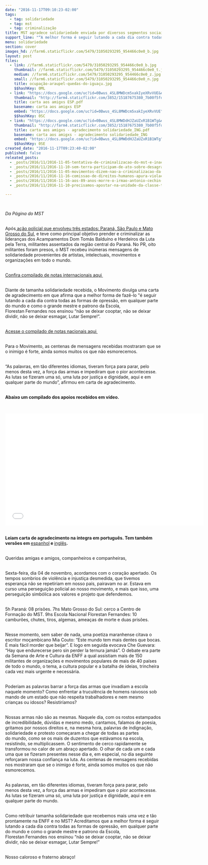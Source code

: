 ```yaml
---
date: "2016-11-17T09:10:23-02:00"
tags:
  - tag: solidariedade
  - tag: mst
  - tag: criminalização
title: MST agradece solidariedade enviada por diversos segmentos sociais
support_line: "“A melhor forma é seguir lutando a cada dia contra todas as formas de opressão, em qualquer parte do mundo”"
menu: solidariedade
section: cover
images_hd: //farm6.staticflickr.com/5479/31050293295_954466c0e0_b.jpg
layout: post
files:
  - link: //farm6.staticflickr.com/5479/31050293295_954466c0e0_b.jpg
    thumbnail: //farm6.staticflickr.com/5479/31050293295_954466c0e0_t.jpg
    medium: //farm6.staticflickr.com/5479/31050293295_954466c0e0_z.jpg
    small: //farm6.staticflickr.com/5479/31050293295_954466c0e0_n.jpg
    title: ocupação-araupel-quedas-do-iguaçu.jpg
    $$hashKey: 0ML
  - link: "https://docs.google.com/uc?id=0Bwus_4SL8MWDcm5xakIyeXRvVUE&export=download"
    thumbnail: "http://farm4.staticflickr.com/3852/15187675380_7b00f5fdff_b.jpg"
    title: carta aos amigxs ESP.pdf
    basename: carta aos amigxs ESP
    embed: "https://docs.google.com/uc?id=0Bwus_4SL8MWDcm5xakIyeXRvVUE"
    $$hashKey: 0SC
  - link: "https://docs.google.com/uc?id=0Bwus_4SL8MWDdHJZaUZxR1B1WTg&export=download"
    thumbnail: "http://farm4.staticflickr.com/3852/15187675380_7b00f5fdff_b.jpg"
    title: carta aos amigxs - agradecimento solidariedade_ING.pdf
    basename: carta aos amigxs - agradecimento solidariedade_ING
    embed: "https://docs.google.com/uc?id=0Bwus_4SL8MWDdHJZaUZxR1B1WTg"
    $$hashKey: 0SE
created_date: "2016-11-17T09:23:40-02:00"
published: false
releated_posts:
  - _posts/2016/11/2016-11-05-tentativa-de-criminalizacao-do-mst-e-inaceitavel-diz-dilma.md
  - _posts/2016/11/2016-11-10-sem-terra-participam-de-ato-sobre-desagravo-na-assembleia-legislativa-de-minas-gerais.md
  - _posts/2016/11/2016-11-05-movimentos-dizem-nao-a-criminalizacao-da-luta-em-grande-ato-de-apoio-ao-mst.md
  - _posts/2016/11/2016-11-16-comissao-de-direitos-humanos-apura-violacoes-em-prisoes-de-integrantes-do-mst-no-pr.md
  - _posts/2016/11/2016-11-16-aos-89-anos-morre-o-irmao-antonio-cechin-um-lutador-dos-movimentos-populares.md
  - _posts/2016/11/2016-11-10-precisamos-apostar-na-unidade-da-classe-trabalhadora-e-na-solidariedade.md

---
```

<p>&nbsp;</p>

<p><em>Da P&aacute;gina do MST&nbsp;</em></p>

<p><br />
Ap&oacute;s<a href="http://www.mst.org.br/2016/11/04/mais-reforma-agraria-e-fim-da-criminalizacao-do-mst.html"> a&ccedil;&atilde;o policial que envolveu tr&ecirc;s estados: Paran&aacute;, S&atilde;o Paulo e Mato Grosso do Sul</a>, e teve como principal objetivo prender e criminalizar as lideran&ccedil;as dos Acampamentos Dom Tom&aacute;s Baldu&iacute;no e Herdeiros da Luta pela Terra, militantes assentados da regi&atilde;o central do Paran&aacute;. No PR, oito militantes foram presos, o MST recebeu in&uacute;meras mensagens de solidariedade provenientes de artistas, intelectuais, movimentos e organiza&ccedil;&otilde;es em todo o mundo.&nbsp;</p>

<p><br />
<a href="http://www.mst.org.br/2016/11/08/mst-recebe-inumeras-mensagens-de-solidariedade-em-todo-o-mundo.html">Confira compilado de notas internacionais aqui&nbsp;</a></p>

<p><br />
Diante de tamanha&nbsp;solidariedade recebida, o Movimento divulga uma carta de agradecimento em que afirma que a melhor forma de faz&ecirc;-lo &quot;&eacute;&nbsp;seguir lutando a cada dia contra todas as formas de&nbsp;opress&atilde;o, em qualquer parte do mundo e como o grande mestre e patrono da Escola, Florestan&nbsp;Fernandes nos ensinou &ldquo;n&atilde;o se deixar cooptar, n&atilde;o se deixar dividir, n&atilde;o se deixar esmagar, Lutar&nbsp;Sempre!&rdquo;.&nbsp;</p>

<p><br />
<a href="http://www.mst.org.br/2016/11/10/mst-recebe-solidariedade-de-movimentos-e-personalidades-brasileiras.html">Acesse o compilado de notas nacionais aqui&nbsp;</a></p>

<p><br />
Para o Movimento, as centenas de mensagens recebidas mostraram que se o inimigo &eacute; forte, ainda somos muitos os que n&atilde;o esmorecemos.&nbsp;</p>

<p><br />
&ldquo;As palavras, em t&atilde;o diferentes idiomas, tiveram for&ccedil;a para parar, pelo menos desta vez, a for&ccedil;a das armas e impediram que o pior acontecesse. As lutas se fizeram uma s&oacute;, uma luta por justi&ccedil;a e dignidade, aqui e em qualquer parte do mundo&rdquo;, afirmou em carta de agradecimento.</p>

<p><br />
<strong>Abaixo um compilado dos apoios recebidos em v&iacute;deo.&nbsp;</strong></p>

<p>&nbsp;</p>

<p><iframe allowfullscreen="" frameborder="0" height="360" src="//www.youtube.com/embed/6XgA6CguwYU" width="640"></iframe></p>

<p><br />
<strong>Leiam&nbsp;carta de agradecimento na &iacute;ntegra em portugu&ecirc;s.&nbsp;Tem tamb&eacute;m vers&otilde;es em </strong><a href="https://docs.google.com/uc?id=0Bwus_4SL8MWDcm5xakIyeXRvVUE&amp;export=download">espanhol</a><strong> e </strong><a href="https://docs.google.com/uc?id=0Bwus_4SL8MWDdHJZaUZxR1B1WTg&amp;export=download">ingl&ecirc;s</a><strong>.</strong></p>

<p><br />
Queridas amigas e amigos, companheiros e companheiras,</p>

<p><br />
Sexta-feira, dia 04 de novembro, acordamos com o cora&ccedil;&atilde;o apertado. Os tempos sombrios de&nbsp;viol&ecirc;ncia e injusti&ccedil;a desmedida, que tivemos esperan&ccedil;a n&atilde;o se repetiriam em nosso pa&iacute;s, pairavam no ar. Estava em curso uma persegui&ccedil;&atilde;o policial ao nosso movimento, e mais que isso, uma persegui&ccedil;&atilde;o simb&oacute;lica aos valores e projeto que defendemos.</p>

<p><br />
5h Paran&aacute;: 08 pris&otilde;es. 7hs Mato Grosso do Sul: cerco a Centro de Forma&ccedil;&atilde;o do MST. 9hs Escola&nbsp;Nacional Florestan Fernandes: 10 cambur&otilde;es, chutes, tiros, algemas, amea&ccedil;as de morte e duas&nbsp;pris&otilde;es.&nbsp;</p>

<p><br />
Nesse momento, sem saber de nada, uma poetiza maranhense citava o escritor mo&ccedil;ambicano Mia&nbsp;Couto: &ldquo;Este mundo tem mais dentes que bocas. &Eacute; mais f&aacute;cil morder que beijar&rdquo;. E logo em seguida&nbsp;evocava Che Guevara: &ldquo;Hay que endurecerse pero sin perder la ternura jam&aacute;s&rdquo;. O debate era parte da Semana de Arte e Cultura da ENFF a qual assistiam mais de 150 militantes de organiza&ccedil;&otilde;es e&nbsp;movimentos populares de mais de 40 pa&iacute;ses de todo o mundo, o tema, a cultura popular e a batalha&nbsp;de ideias, trincheira cada vez mais urgente e necess&aacute;ria.</p>

<p><br />
Poderiam as palavras barrar a for&ccedil;a das armas que invadiam a escola naquele momento? Como&nbsp;enfrentar a trucul&ecirc;ncia de homens raivosos sob mando de um estado que n&atilde;o respeita trabalhadores e nem mesmo crian&ccedil;as ou idosos? Resistir&iacute;amos?</p>

<p><br />
Nossas armas n&atilde;o s&atilde;o as mesmas. Naquele dia, com os rostos estampados de incredibilidade,&nbsp;d&uacute;vidas e mesmo medo, cantamos, falamos de poesia, gritamos por nossos direitos e, na mesma&nbsp;hora, palavras de indigna&ccedil;&atilde;o, solidariedade e protesto come&ccedil;aram a chegar de todas as partes do&nbsp;mundo, como se os mais de duzentos que est&aacute;vamos na escola, resistindo, se multiplicassem. O&nbsp;sentimento de cerco rapidamente se transformou no calor de um abra&ccedil;o apertado. O olhar de cada&nbsp;um e cada uma que se fizeram presentes nesse dia e, em especial, no dia seguinte refor&ccedil;aram nossa&nbsp;confian&ccedil;a na luta. As centenas de mensagens recebidas nos mostraram que se o inimigo &eacute; forte, ainda somos muitos os que n&atilde;o esmorecemos.</p>

<p><br />
As palavras, em t&atilde;o diferentes idiomas, tiveram for&ccedil;a para parar, pelo menos desta vez, a for&ccedil;a das&nbsp;armas e impediram que o pior acontecesse. As lutas se fizeram uma s&oacute;, uma luta por justi&ccedil;a e&nbsp;dignidade, aqui e em qualquer parte do mundo.&nbsp;</p>

<p><br />
Como retribuir tamanha solidariedade que recebemos mais uma vez e t&atilde;o prontamente na ENFF e no MST? Acreditamos que a melhor forma &eacute; seguir lutando a cada dia contra todas as formas de&nbsp;opress&atilde;o, em qualquer parte do mundo e como o grande mestre e patrono da Escola, Florestan&nbsp;Fernandes nos ensinou &ldquo;n&atilde;o se deixar cooptar, n&atilde;o se deixar dividir, n&atilde;o se deixar esmagar, Lutar&nbsp;Sempre!&rdquo;</p>

<p><br />
Nosso caloroso e fraterno abra&ccedil;o!</p>
